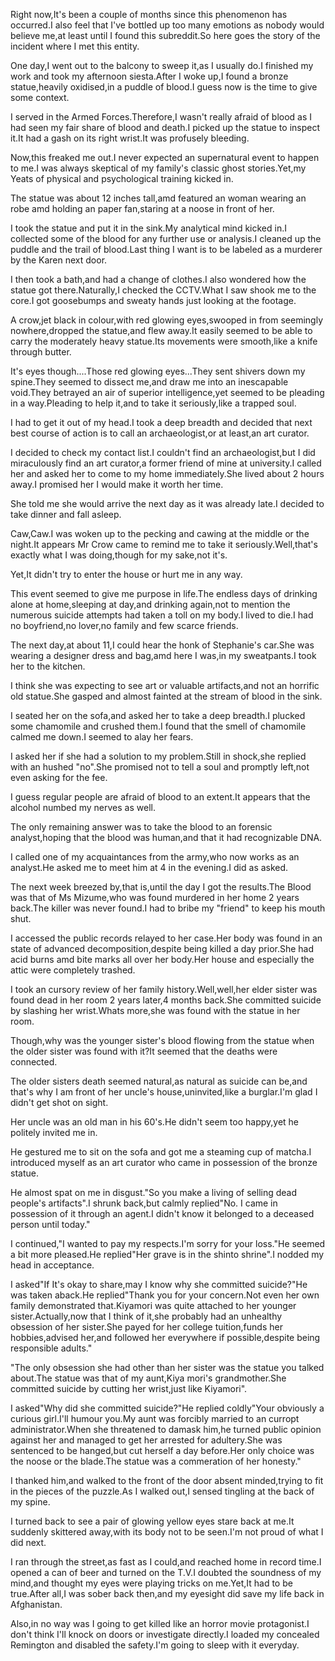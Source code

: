 Right now,It's been a couple of months since this phenomenon has occurred.I also feel that I've bottled up too many emotions as nobody would believe me,at least until I found this subreddit.So here goes the story of the incident where I met this entity.

One day,I went out to the balcony to sweep it,as I usually do.I finished my work and took my afternoon siesta.After I woke up,I found a bronze statue,heavily oxidised,in a puddle of blood.I guess now is the time to give some context.

I served in the Armed Forces.Therefore,I wasn't really afraid of blood as I had seen my fair share of blood and death.I picked up the statue to inspect it.It had a gash on its right wrist.It was profusely bleeding.

Now,this freaked me out.I never expected an supernatural event to happen to me.I was always skeptical of my family's classic ghost stories.Yet,my Yeats of physical and psychological training kicked in.

The statue was about 12 inches tall,amd featured an woman wearing an robe amd holding an paper fan,staring at a noose in front of her.

I took the statue and put it in the sink.My analytical mind kicked in.I collected some of the blood for any further use or analysis.I cleaned up the puddle and the trail of blood.Last thing I want is to be labeled as a murderer by the Karen next door.

I then took a bath,and had a change of clothes.I also wondered how the statue got there.Naturally,I checked the CCTV.What I saw shook me to the core.I got goosebumps and sweaty hands just looking at the footage.

A crow,jet black in colour,with red glowing eyes,swooped in from seemingly nowhere,dropped the statue,and flew away.It easily seemed to be able to carry the moderately heavy statue.Its movements were smooth,like a knife through butter.

It's eyes though....Those red glowing eyes...They sent shivers down my spine.They seemed to dissect me,and draw me into an inescapable void.They betrayed an air of superior intelligence,yet seemed to be pleading in a way.Pleading to help it,and to take it seriously,like a trapped soul.

I had to get it out of my head.I took a deep breadth and decided that next best course of action is to call an archaeologist,or at least,an art curator.

I decided to check my contact list.I couldn't find an archaeologist,but I did miraculously find an art curator,a former friend of mine at university.I called her and asked her to come to my home immediately.She lived about 2 hours away.I promised her I would make it worth her time.

She told me she would arrive the next day as it was already late.I decided to take dinner and fall asleep.

Caw,Caw.I was woken up to the pecking and cawing at the middle or the night.It appears Mr Crow came to remind me to take it seriously.Well,that's exactly what I was doing,though for my sake,not it's.

Yet,It didn't try to enter the house or hurt me in any way.

This event seemed to give me purpose in life.The endless days of drinking alone at home,sleeping at day,and drinking again,not to mention the numerous suicide attempts had taken a toll on my body.I lived to die.I had no boyfriend,no lover,no family and few scarce friends.

The next day,at about 11,I could hear the honk of Stephanie's car.She was wearing a designer dress and bag,amd here I was,in my sweatpants.I took her to the kitchen.

I think she was expecting to see art or valuable artifacts,and not an horrific old statue.She gasped and almost fainted at the stream of blood in the sink.

I seated her on the sofa,and asked her to take a deep breadth.I plucked some chamomile and crushed them.I found that the smell of chamomile calmed me down.I seemed to alay her fears.

I asked her if she had a solution to my problem.Still in shock,she replied with an hushed "no".She promised not to tell a soul and promptly left,not even asking for the fee.

I guess regular people are afraid of blood to an extent.It appears that the alcohol numbed my nerves as well.

The only remaining answer was to take the blood to an forensic analyst,hoping that the blood was human,and that it had recognizable DNA.

I called one of my acquaintances from the army,who now works as an analyst.He asked me to meet him at 4 in the evening.I did as asked.

The next week breezed by,that is,until the day I got the results.The Blood was that of Ms Mizume,who was found murdered in her home 2 years back.The killer was never found.I had to bribe my "friend" to keep his mouth shut.

I accessed the public records relayed to her case.Her body was found in an state of advanced decomposition,despite being killed a day prior.She had acid burns amd bite marks all over her body.Her house and especially the attic were completely trashed.

I took an cursory review of her family history.Well,well,her elder sister was found dead in her room 2 years later,4 months back.She committed suicide by slashing her wrist.Whats more,she was found with the statue in her room.

Though,why was the younger sister's blood flowing from the statue when the older sister was found with it?It seemed that the deaths were connected.

The older sisters death seemed natural,as natural as suicide can be,and that's why I am front of her uncle's house,uninvited,like a burglar.I'm glad I didn't get shot on sight.

Her uncle was an old man in his 60's.He didn't seem too happy,yet he politely invited me in.

He gestured me to sit on the sofa and got me a steaming cup of matcha.I introduced myself as an art curator who came in possession of the bronze statue.

He almost spat on me in disgust."So you make a living of selling dead people's artifacts".I shrunk back,but calmly replied"No. I came in possession of it through an agent.I didn't know it belonged to a deceased person until today."

I continued,"I wanted to pay my respects.I'm sorry for your loss."He seemed a bit more pleased.He replied"Her grave is in the shinto shrine".I nodded my head in acceptance.

I asked"If It's okay to share,may I know why she committed suicide?"He was taken aback.He replied"Thank you for your concern.Not even her own family demonstrated that.Kiyamori was quite attached to her younger sister.Actually,now that I think of it,she probably had an unhealthy obsession of her sister.She payed for her college tuition,funds her hobbies,advised her,and followed her everywhere if possible,despite being responsible adults."

"The only obsession she had other than her sister was the statue you talked about.The statue was that of my aunt,Kiya mori's grandmother.She committed suicide by cutting her wrist,just like Kiyamori".

I asked"Why did she committed suicide?"He replied coldly"Your obviously a curious girl.I'll humour you.My aunt was forcibly married to an curropt administrator.When she threatened to damask him,he turned public opinion against her and managed to get her arrested for adultery.She was sentenced to be hanged,but cut herself a day before.Her only choice was the noose or the blade.The statue was a commeration of her honesty."

I thanked him,and walked to the front of the door absent minded,trying to fit in the pieces of the puzzle.As I walked out,I sensed tingling at the back of my spine.

I turned back to see a pair of glowing yellow eyes stare back at me.It suddenly skittered away,with its body not to be seen.I'm not proud of what I did next.

I ran through the street,as fast as I could,and reached home in record time.I opened a can of beer and turned on the T.V.I doubted the soundness of my mind,and thought my eyes were playing tricks on me.Yet,It had to be true.After all,I was sober back then,and my eyesight did save my life back in Afghanistan.

Also,in no way was I going to get killed like an horror movie protagonist.I don't think I'll knock on doors or investigate directly.I loaded my concealed Remington and disabled the safety.I'm going to sleep with it everyday.